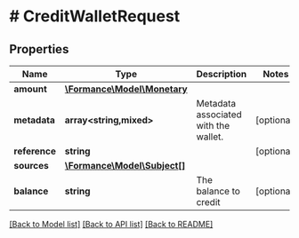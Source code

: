 # # CreditWalletRequest

## Properties

Name | Type | Description | Notes
------------ | ------------- | ------------- | -------------
**amount** | [**\Formance\Model\Monetary**](Monetary.md) |  |
**metadata** | **array<string,mixed>** | Metadata associated with the wallet. | [optional]
**reference** | **string** |  | [optional]
**sources** | [**\Formance\Model\Subject[]**](Subject.md) |  |
**balance** | **string** | The balance to credit | [optional]

[[Back to Model list]](../../README.md#models) [[Back to API list]](../../README.md#endpoints) [[Back to README]](../../README.md)

